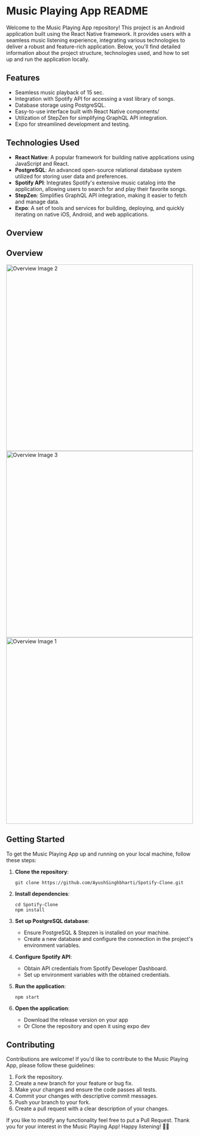 # Music Playing App README

Welcome to the Music Playing App repository! This project is an Android application built using the React Native framework. It provides users with a seamless music listening experience, integrating various technologies to deliver a robust and feature-rich application. Below, you'll find detailed information about the project structure, technologies used, and how to set up and run the application locally.

## Features

- Seamless music playback of 15 sec.
- Integration with Spotify API for accessing a vast library of songs.
- Database storage using PostgreSQL.
- Easy-to-use interface built with React Native components/
- Utilization of StepZen for simplifying GraphQL API integration.
- Expo for streamlined development and testing.

## Technologies Used

- **React Native**: A popular framework for building native applications using JavaScript and React.
- **PostgreSQL**: An advanced open-source relational database system utilized for storing user data and preferences.
- **Spotify API**: Integrates Spotify's extensive music catalog into the application, allowing users to search for and play their favorite songs.
- **StepZen**: Simplifies GraphQL API integration, making it easier to fetch and manage data.
- **Expo**: A set of tools and services for building, deploying, and quickly iterating on native iOS, Android, and web applications.

## Overview
## Overview
<img src="https://github.com/AyushSinghbharti/Spotify-Clone/assets/100284852/2bdcfd5c-966e-4ebe-8c35-e6b7c4f71b56" alt="Overview Image 2" width=auto height="500">
<img src="https://github.com/AyushSinghbharti/Spotify-Clone/assets/100284852/0776919d-f035-4a86-9d5a-83dccc6d62a8" alt="Overview Image 3" width=auto height="500">
<img src="https://github.com/AyushSinghbharti/Spotify-Clone/assets/100284852/c1bddc56-c935-46fd-8238-db9b217d4572" alt="Overview Image 1" width=auto height="500">


## Getting Started

To get the Music Playing App up and running on your local machine, follow these steps:

1. **Clone the repository**:

   ```
   git clone https://github.com/AyushSinghbharti/Spotify-Clone.git
   ```

2. **Install dependencies**:

   ```
   cd Spotify-Clone
   npm install
   ```

3. **Set up PostgreSQL database**:

   - Ensure PostgreSQL & Stepzen is installed on your machine.
   - Create a new database and configure the connection in the project's environment variables.

4. **Configure Spotify API**:

   - Obtain API credentials from Spotify Developer Dashboard.
   - Set up environment variables with the obtained credentials.

5. **Run the application**:

   ```
   npm start
   ```

6. **Open the application**:

   - Download the release version on your app
   - Or Clone the repository and open it using expo dev

## Contributing

Contributions are welcome! If you'd like to contribute to the Music Playing App, please follow these guidelines:

1. Fork the repository.
2. Create a new branch for your feature or bug fix.
3. Make your changes and ensure the code passes all tests.
4. Commit your changes with descriptive commit messages.
5. Push your branch to your fork.
6. Create a pull request with a clear description of your changes.

If you like to modify any functionality feel free to put a Pull Request.
Thank you for your interest in the Music Playing App! Happy listening! 🎵📱
